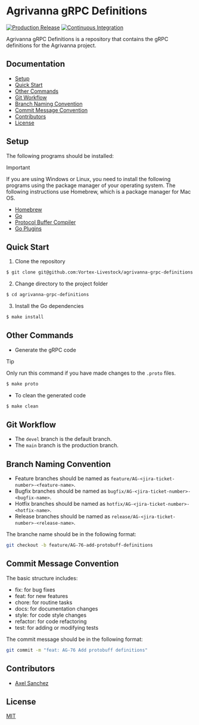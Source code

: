 # Agrivanna gRPC Definitions

[![Production Release](https://github.com/Vortex-Livestock/agrivanna-grpc-definitions/actions/workflows/release.yaml/badge.svg)](https://github.com/Vortex-Livestock/agrivanna-grpc-definitions/actions/workflows/release.yaml)
[![Continuous Integration](https://github.com/Vortex-Livestock/agrivanna-grpc-definitions/actions/workflows/continuous_integration.yaml/badge.svg)](https://github.com/Vortex-Livestock/agrivanna-grpc-definitions/actions/workflows/continuous_integration.yaml)

Agrivanna gRPC Definitions is a repository that contains the gRPC definitions for the Agrivanna project.

## Documentation

- [Setup](#setup)
- [Quick Start](#quick-start)
- [Other Commands](#other-commands)
- [Git Workflow](#git-workflow)
- [Branch Naming Convention](#branch-naming-convention)
- [Commit Message Convention](#commit-message-convention)
- [Contributors](#contributors)
- [License](#license)

## Setup

The following programs should be installed:

> [!IMPORTANT]
>
> If you are using Windows or Linux, you need to install the following programs using the package manager of your operating system. The following instructions use Homebrew, which is a package manager for Mac OS.

- [Homebrew](https://brew.sh/)
- [Go](https://golang.org/doc/install)
- [Protocol Buffer Compiler](https://grpc.io/docs/protoc-installation/)
- [Go Plugins](https://grpc.io/docs/languages/go/quickstart/)

## Quick Start

1. Clone the repository

```bash
$ git clone git@github.com:Vortex-Livestock/agrivanna-grpc-definitions.git
```

2. Change directory to the project folder

```bash
$ cd agrivanna-grpc-definitions
```

3. Install the Go dependencies

```bash
$ make install
```

## Other Commands

- Generate the gRPC code

> [!TIP]
>
> Only run this command if you have made changes to the `.proto` files.

```bash
$ make proto
```

- To clean the generated code

```bash
$ make clean
```

## Git Workflow

- The `devel` branch is the default branch.
- The `main` branch is the production branch.

## Branch Naming Convention

- Feature branches should be named as `feature/AG-<jira-ticket-number>-<feature-name>`.
- Bugfix branches should be named as `bugfix/AG-<jira-ticket-number>-<bugfix-name>`.
- Hotfix branches should be named as `hotfix/AG-<jira-ticket-number>-<hotfix-name>`.
- Release branches should be named as `release/AG-<jira-ticket-number>-<release-name>`.

The branche name should be in the following format:

```bash
git checkout -b feature/AG-76-add-protobuff-definitions
```

## Commit Message Convention

The basic structure includes:

- fix: for bug fixes
- feat: for new features
- chore: for routine tasks
- docs: for documentation changes
- style: for code style changes
- refactor: for code refactoring
- test: for adding or modifying tests

The commit message should be in the following format:

```bash
git commit -m "feat: AG-76 Add protobuff definitions"
```

## Contributors

- [Axel Sanchez](https://github.com/Axeloooo)

## License

[MIT](https://opensource.org/licenses/MIT)
